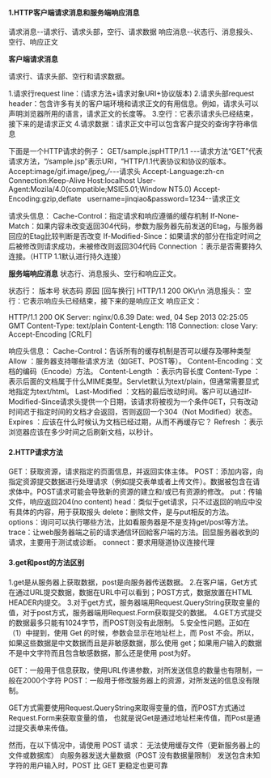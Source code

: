 #### 1.HTTP客户端请求消息和服务端响应消息

请求消息--请求行、请求头部，空行、请求数据
响应消息--状态行、消息报头、空行、响应正文

**客户端请求消息**

请求行、请求头部、空行和请求数据。

1.请求行request line：(请求方法+请求对象URI+协议版本)
2.请求头部request header：包含许多有关的客户端环境和请求正文的有用信息。例如，请求头可以声明浏览器所用的语言，请求正文的长度等。
3.空行：它表示请求头已经结束，接下来的是请求正文
4.请求数据：请求正文中可以包含客户提交的查询字符串信息

下面是一个HTTP请求的例子：
GET/sample.jspHTTP/1.1   ---请求方法“GET”代表请求方法，“/sample.jsp”表示URI，“HTTP/1.1代表协议和协议的版本。
Accept:image/gif.image/jpeg,*/*---请求头
Accept-Language:zh-cn
Connection:Keep-Alive
Host:localhost
User-Agent:Mozila/4.0(compatible;MSIE5.01;Window NT5.0)
Accept-Encoding:gzip,deflate
 
username=jinqiao&password=1234--请求正文

请求头信息：
Cache-Control：指定请求和响应遵循的缓存机制
If-None-Match：如果内容未改变返回304代码，参数为服务器先前发送的Etag，与服务器回应的Etag比较判断是否改变
If-Modified-Since：如果请求的部分在指定时间之后被修改则请求成功，未被修改则返回304代码
Connection	：表示是否需要持久连接。（HTTP 1.1默认进行持久连接）

**服务端响应消息**
状态行、消息报头、空行和响应正文。

状态行：  版本号 状态码 原因 [回车换行]  HTTP/1.1 200 OK\r\n
消息报头：
空行：它表示响应头已经结束，接下来的是响应正文
响应正文：

HTTP/1.1 200 OK
Server: nginx/0.6.39
Date: wed, 04 Sep 2013 02:25:05 GMT
Content-Type: text/plain
Content-Length: 118
Connection: close
Vary: Accept-Encoding
[CRLF]

响应头信息：
Cache-Control：告诉所有的缓存机制是否可以缓存及哪种类型
Allow	：服务器支持哪些请求方法（如GET、POST等）。
Content-Encoding：文档的编码（Encode）方法。
Content-Length	：表示内容长度
Content-Type	：表示后面的文档属于什么MIME类型。Servlet默认为text/plain，但通常需要显式地指定为text/html。
Last-Modified	：文档的最后改动时间。客户可以通过If-Modified-Since请求头提供一个日期，该请求将被视为一个条件GET，只有改动时间迟于指定时间的文档才会返回，否则返回一个304（Not Modified）状态。
Expires	：应该在什么时候认为文档已经过期，从而不再缓存它？
Refresh	：表示浏览器应该在多少时间之后刷新文档，以秒计。

#### 2.HTTP请求方法

GET：获取资源，请求指定的页面信息，并返回实体主体。
POST：添加内容，向指定资源提交数据进行处理请求（例如提交表单或者上传文件）。数据被包含在请求体中。POST请求可能会导致新的资源的建立和/或已有资源的修改。
put：传输文件，响应返回204(no content)
head：类似于get请求，只不过返回的响应中没有具体的内容，用于获取报头
delete：删除文件，是与put相反的方法。
options：询问可以执行哪些方法，比如看服务器是不是支持get/post等方法。
trace：让web服务器端之前的请求通信环回給客户端的方法。回显服务器收到的请求，主要用于测试或诊断。
connect：要求用隧道协议连接代理

#### 3.get和post的方法区别

1.get是从服务器上获取数据，post是向服务器传送数据。
2.在客户端，Get方式在通过URL提交数据，数据在URL中可以看到；POST方式，数据放置在HTML HEADER内提交。
3.对于get方式，服务器端用Request.QueryString获取变量的值，对于post方式，服务器端用Request.Form获取提交的数据。
4.GET方式提交的数据最多只能有1024字节，而POST则没有此限制。
5.安全性问题。正如在（1）中提到，使用 Get 的时候，参数会显示在地址栏上，而 Post 不会。所以，如果这些数据是中文数据而且是非敏感数据，那么使用 get；如果用户输入的数据不是中文字符而且包含敏感数据，那么还是使用 post为好。

GET：一般用于信息获取，使用URL传递参数，对所发送信息的数量也有限制，一般在2000个字符
POST：一般用于修改服务器上的资源，对所发送的信息没有限制。

GET方式需要使用Request.QueryString来取得变量的值，而POST方式通过Request.Form来获取变量的值，
也就是说Get是通过地址栏来传值，而Post是通过提交表单来传值。

然而，在以下情况中，请使用 POST 请求：
无法使用缓存文件（更新服务器上的文件或数据库）
向服务器发送大量数据（POST 没有数据量限制）
发送包含未知字符的用户输入时，POST 比 GET 更稳定也更可靠

